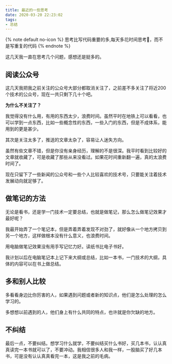 ```yaml
---
title: 最近的一些思考
date: 2020-03-20 22:23:02
tags: 
- 总结
---
```


{% note default no-icon %}
思考比写代码重要的多,每天多花时间思考🤔，而不是写重复的代码
{% endnote %}

这几天我一直在思考几个问题，感想还是挺多的。

## 阅读公众号

这几天我把我之前关注的公众号大部分都取消关注了，之前差不多关注了将近200个技术的公众号，现在一共只剩下几十个吧。

**为什么不关注了？**

我觉得没有什么用，有用的东西太少，浪费时间。虽然平时在地铁上可以看看，也可以学到一点东西，比如一些概念性的东西，一些入门的东西，但是不成体系，能用到的更是甚少。

其次是关注太多了，推送的文章太杂了，容易让人迷失方向。

虽然有些文章不错，但是你没有亲身经历，理解的不是很深。我平时看到比较好的文章就收藏了，可是收藏了那些从来没看过。如果花时间重新翻一遍，真的太浪费时间了。

现在只留下了一些新闻的公众号和一些个人比较喜欢的技术号，只要能关注着技术发展动向就足够了。

## 做笔记的方法

无论是看书，还是学一门技术一定要总结，也就是做笔记，那么怎么做笔记效果才最好呢？

我最开始弄了一个笔记本，但是弄着弄着发现不对劲了，就好像从一个地方拷贝到另一个地方，这样做根本没有什么意义，也浪费时间。

用电脑做笔记效果没有用手写记忆力好。读纸书比电子书好。

我计划以后在电脑笔记本上记下来大纲或总结，比如一本书，一门技术的大纲，具体的内容可以在书上做总结。

## 多和别人比较

多看看身边比你厉害的人，如果遇到问题或者新的知识点，他们是怎么处理的怎么学习的。

多想想以前遇到的人，他们身上有什么共同的特点，也许就是你欠缺的地方。

## 不纠结

最后一点，不要纠结。想学习什么就学，不要纠结买什么书好，买几本书，认认真真读完一本书就可以了，不要冲动。我相信很多人和我一样，一股脑买了好几本书，可是没有认认真真看完一本，这是我之前的毛病。